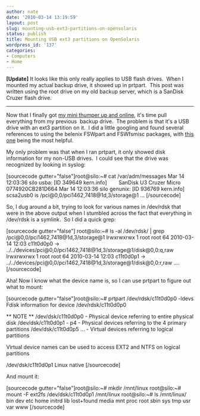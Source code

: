 ```yaml
---
author: nate
date: '2010-03-14 13:19:59'
layout: post
slug: mounting-usb-ext3-partitions-on-opensolaris
status: publish
title: Mounting USB ext3 partitions on OpenSolaris
wordpress_id: '137'
categories:
- Computers
- Home
---
```


<strong>[Update]</strong> It looks like this only really applies to USB flash drives.  When I mounted my actual backup drive, it showed up in prtpart.  This post was written using the root drive on my old backup server, which is a SanDisk Cruzer flash drive.

<hr/>

Now that I finally got <a href="/2010/03/14/my-mini-thumper-is-online/">my mini thumper up and online</a>, it's time pull everything from my previous  backup drive.  The problem is that it's a USB drive with an ext3 partition on it.  I did a little googling and found several references to using the belenix FSWpart and FSWfsmisc packages, with <a href="http://blogs.sun.com/pradhap/entry/mount_ntfs_ext2_ext3_in">this one</a> being the most helpful.

My only problem was that when I ran prtpart, it only showed disk information for my non-USB drives.  I could see that the drive was recognized by looking in syslog:

[sourcecode gutter="false"]root@silo:~# cat /var/adm/messages
Mar 14 12:03:36 silo usba: [ID 349649 kern.info]        SanDisk U3 Cruzer Micro 0774920CB281D664
Mar 14 12:03:36 silo genunix: [ID 936769 kern.info] scsa2usb0 is /pci@0,0/pci1462,7418@1d,3/storage@1
...
[/sourcecode]

So, I dug around a bit, trying to look for various names in /dev/rdsk that were in the above output when I stumbled across the fact that everything in /dev/rdsk is a symlink.  So I did a quick grep:

[sourcecode gutter="false"]
root@silo:~# ls -al /dev/rdsk/ | grep /pci@0,0/pci1462,7418@1d,3/storage@1
lrwxrwxrwx   1 root root  64 2010-03-14 12:03 c11t0d0p0 -&gt; ../../devices/pci@0,0/pci1462,7418@1d,3/storage@1/disk@0,0:q,raw
lrwxrwxrwx   1 root root  64 2010-03-14 12:03 c11t0d0p1 -&gt; ../../devices/pci@0,0/pci1462,7418@1d,3/storage@1/disk@0,0:r,raw
....
[/sourcecode]

Aha! Now I know what the device name is, so I can use prtpart to figure out what to mount:

[sourcecode gutter="false"]root@silo:~# prtpart /dev/rdsk/c11t0d0p0 -ldevs
Fdisk information for device /dev/rdsk/c11t0d0p0

** NOTE **
/dev/dsk/c11t0d0p0      - Physical device referring to entire physical disk
/dev/dsk/c11t0d0p1 - p4 - Physical devices referring to the 4 primary partitions
/dev/dsk/c11t0d0p5 ...  - Virtual devices referring to logical partitions

Virtual device names can be used to access EXT2 and NTFS on logical partitions

/dev/dsk/c11t0d0p1      Linux native
[/sourcecode]

And mount it:

[sourcecode gutter="false"]root@silo:~# mkdir /mnt/linux
root@silo:~# mount -F ext2fs /dev/dsk/c11t0d0p1 /mnt/linux
root@silo:~# ls /mnt/linux/
bin  dev  etc  home  initrd  lib  lost+found  media  mnt  proc  root  sbin  sys  tmp  usr  var  www
[/sourcecode] 